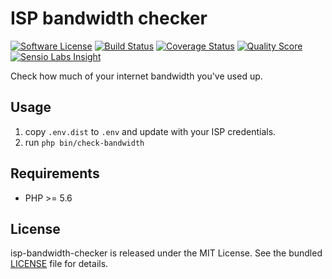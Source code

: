 # ISP bandwidth checker

[![Software License](https://img.shields.io/badge/license-MIT-brightgreen.svg?style=flat-square)](LICENSE)
[![Build Status](https://img.shields.io/travis/marcaube/isp-bandwidth-checker/master.svg?style=flat-square)](https://travis-ci.org/marcaube/isp-bandwidth-checker)
[![Coverage Status](https://img.shields.io/scrutinizer/coverage/g/marcaube/isp-bandwidth-checker.svg?style=flat-square)](https://scrutinizer-ci.com/g/marcaube/isp-bandwidth-checker/code-structure)
[![Quality Score](https://img.shields.io/scrutinizer/g/marcaube/isp-bandwidth-checker.svg?style=flat-square)](https://scrutinizer-ci.com/g/marcaube/isp-bandwidth-checker)
[![Sensio Labs Insight](https://img.shields.io/sensiolabs/i/cf3f42b3-32f1-4c08-9302-65c4827f8ef1.svg?style=flat-square)](https://insight.sensiolabs.com/projects/cf3f42b3-32f1-4c08-9302-65c4827f8ef1)

Check how much of your internet bandwidth you've used up.


## Usage

1. copy `.env.dist` to `.env` and update with your ISP credentials.
2. run `php bin/check-bandwidth`


## Requirements

* PHP >= 5.6


## License

isp-bandwidth-checker is released under the MIT License. See the bundled [LICENSE]() file for details.
